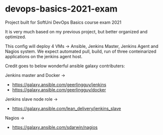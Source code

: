 # devops-basics-2021-exam
Project built for SoftUni DevOps Basics course exam 2021

It is very much based on my previous project, but better organized and optimized.

This config will deploy 4 VMs -> Ansible, Jenkins Master, Jenkins Agent and Nagios system.
We expect automated pull, build, run of three conteinarized applications on the jenkins agent host.

Credit goes to below wonderful ansible galaxy contributers:

Jenkins master and Docker -> 
* https://galaxy.ansible.com/geerlingguy/jenkins
* https://galaxy.ansible.com/geerlingguy/docker

Jenkins slave node role -> 
* https://galaxy.ansible.com/lean_delivery/jenkins_slave

Nagios -> 
* https://galaxy.ansible.com/sdarwin/nagios
